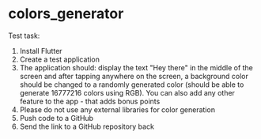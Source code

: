 # colors_generator

Test task:

1. Install Flutter
2. Create a test application
3. The application should: display the text "Hey there" in the middle of the screen and after tapping anywhere on the screen, a background color should be changed to a randomly generated color (should be able to generate 16777216 colors using RGB). You can also add any other feature to the app - that adds bonus points
4. Please do not use any external libraries for color generation
5. Push code to a GitHub
6. Send the link to a GitHub repository back